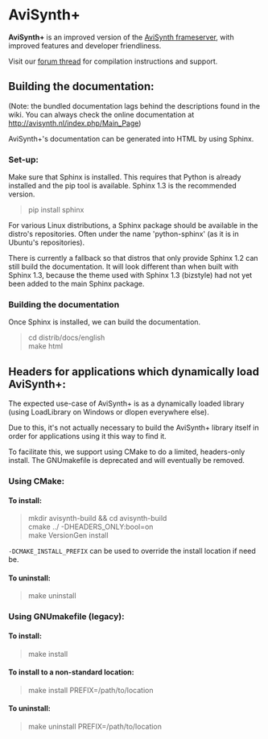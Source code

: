 AviSynth+
=========

**AviSynth+** is an improved version of the [AviSynth frameserver](http://avisynth.nl/index.php/Main_Page), with improved
features and developer friendliness.

Visit our [forum thread](http://forum.doom9.org/showthread.php?t=181351) for compilation instructions and support.

Building the documentation:
---------------------------
(Note: the bundled documentation lags behind the descriptions found in the wiki.
You can always check the online documentation at http://avisynth.nl/index.php/Main_Page)

AviSynth+'s documentation can be generated into HTML by using Sphinx.

### Set-up:

Make sure that Sphinx is installed. This requires that Python is already
installed and the pip tool is available.  Sphinx 1.3 is the recommended
version.

>pip install sphinx

For various Linux distributions, a Sphinx package should be available
in the distro's repositories.  Often under the name 'python-sphinx'
(as it is in Ubuntu's repositories).

There is currently a fallback so that distros that only provide
Sphinx 1.2 can still build the documentation.  It will look
different than when built with Sphinx 1.3, because the theme
used with Sphinx 1.3 (bizstyle) had not yet been added to the main
Sphinx package.

### Building the documentation

Once Sphinx is installed, we can build the documentation.

> cd distrib/docs/english
> <br>make html


Headers for applications which dynamically load AviSynth+:
----------------------------------------------------------

The expected use-case of AviSynth+ is as a dynamically
loaded library (using LoadLibrary on Windows or dlopen
everywhere else).

Due to this, it's not actually necessary to build the
AviSynth+ library itself in order for applications using
it this way to find it.

To facilitate this, we support using CMake to do a
limited, headers-only install.  The GNUmakefile is
deprecated and will eventually be removed.

### Using CMake:

#### To install:

> mkdir avisynth-build && cd avisynth-build
> <br>cmake ../ -DHEADERS_ONLY:bool=on
> <br>make VersionGen install

`-DCMAKE_INSTALL_PREFIX` can be used to override the
install location if need be.

#### To uninstall:

>make uninstall

### Using GNUmakefile (legacy):

#### To install:

>make install

#### To install to a non-standard location:

>make install PREFIX=/path/to/location

#### To uninstall:

>make uninstall PREFIX=/path/to/location
